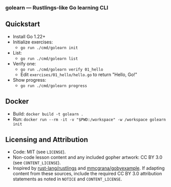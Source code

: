 ### golearn — Rustlings-like Go learning CLI

## Quickstart

- Install Go 1.22+
- Initialize exercises:
  - `go run ./cmd/golearn init`
- List:
  - `go run ./cmd/golearn list`
- Verify one:
  - `go run ./cmd/golearn verify 01_hello`
  - Edit `exercises/01_hello/hello.go` to return "Hello, Go!"
- Show progress:
  - `go run ./cmd/golearn progress`

## Docker

- Build: `docker build -t golearn .`
- Run: `docker run --rm -it -v "$PWD:/workspace" -w /workspace golearn init`

## Licensing and Attribution

- Code: MIT (see `LICENSE`).
- Non-code lesson content and any included gopher artwork: CC BY 3.0 (see `CONTENT_LICENSE`).
- Inspired by [rust-lang/rustlings](https://github.com/rust-lang/rustlings) and [mmcgrana/gobyexample](https://github.com/mmcgrana/gobyexample). If adapting content from these sources, include the required CC BY 3.0 attribution statements as noted in `NOTICE` and `CONTENT_LICENSE`.
